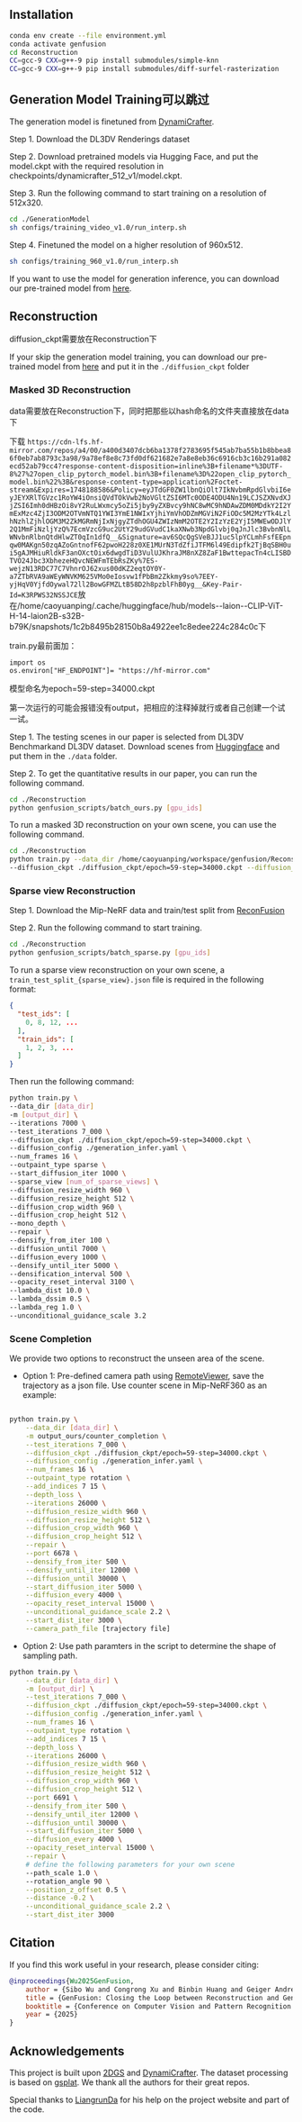 ## Installation

```bash
conda env create --file environment.yml
conda activate genfusion
cd Reconstruction
CC=gcc-9 CXX=g++-9 pip install submodules/simple-knn
CC=gcc-9 CXX=g++-9 pip install submodules/diff-surfel-rasterization
```
## Generation Model Training可以跳过

The generation model is finetuned from [DynamiCrafter](https://github.com/Doubiiu/DynamiCrafter).

Step 1. Download the DL3DV Renderings dataset

Step 2. Download pretrained models via Hugging Face, and put the model.ckpt with the required resolution in checkpoints/dynamicrafter_512_v1/model.ckpt.

Step 3. Run the following command to start training on a resolution of 512x320.

```bash
cd ./GenerationModel
sh configs/training_video_v1.0/run_interp.sh
```
Step 4. Finetuned the model on a higher resolution of 960x512.
```bash
sh configs/training_960_v1.0/run_interp.sh
```
If you want to use the model for generation inference, you can download our pre-trained model from [here](https://huggingface.co/Sibo2rr/GenFusion-GenerationModel).

## Reconstruction

diffusion_ckpt需要放在Reconstruction下

If your skip the generation model training, you can download our pre-trained model from [here](https://huggingface.co/Sibo2rr/GenFusion-GenerationModel) and put it in the `./diffusion_ckpt` folder

### Masked 3D Reconstruction

data需要放在Reconstruction下，同时把那些以hash命名的文件夹直接放在data下

下载 `https://cdn-lfs.hf-mirror.com/repos/a4/00/a400d3407dcb6ba1378f2783695f545ab7ba55b1b8bbea86f0eb7ab8793c3a98/9a78ef8e8c73fd0df621682e7a8e8eb36c6916cb3c16b291a082ecd52ab79cc4?response-content-disposition=inline%3B+filename*%3DUTF-8%27%27open_clip_pytorch_model.bin%3B+filename%3D%22open_clip_pytorch_model.bin%22%3B&response-content-type=application%2Foctet-stream&Expires=1748188586&Policy=eyJTdGF0ZW1lbnQiOlt7IkNvbmRpdGlvbiI6eyJEYXRlTGVzc1RoYW4iOnsiQVdTOkVwb2NoVGltZSI6MTc0ODE4ODU4Nn19LCJSZXNvdXJjZSI6Imh0dHBzOi8vY2RuLWxmcy5oZi5jby9yZXBvcy9hNC8wMC9hNDAwZDM0MDdkY2I2YmExMzc4ZjI3ODM2OTVmNTQ1YWI3YmE1NWIxYjhiYmVhODZmMGViN2FiODc5M2MzYTk4LzlhNzhlZjhlOGM3M2ZkMGRmNjIxNjgyZTdhOGU4ZWIzNmM2OTE2Y2IzYzE2YjI5MWEwODJlY2Q1MmFiNzljYzQ%7EcmVzcG9uc2UtY29udGVudC1kaXNwb3NpdGlvbj0qJnJlc3BvbnNlLWNvbnRlbnQtdHlwZT0qIn1dfQ__&Signature=av6SQcQgSVeBJJ1uc5lpYCLmhFsfEEpnqw0MAKgn50zqAZoGntnofF62pwoH228z0XE1MUrN3TdZfiJTFM6l49Edipfk2TjBqSBH0ui5gAJMHiuRldkF3anOXctOix6dwgdTiD3VulUJKhraJM8nXZ8ZaF1BwttepacTn4cLISBDTVO24Jbc3XbhezeHQvcNEWFmTEbRsZKy%7ES-wejzN13RDC77C7VhnrOJ62xus00dKZ2eqtOY0Y-a7ZTbRVA9aWEyWNVKM625VMo0eIosvw1fPbBm2Zkkmy9so%7EEY-yjHqV0YjfdOywal72ll2BowGFMZLtB58D2h8pzblFhB0yg__&Key-Pair-Id=K3RPWS32NSSJCE`放在/home/caoyuanping/.cache/huggingface/hub/models--laion--CLIP-ViT-H-14-laion2B-s32B-b79K/snapshots/1c2b8495b28150b8a4922ee1c8edee224c284c0c下

train.py最前面加：
```
import os
os.environ["HF_ENDPOINT"]= "https://hf-mirror.com"
```

模型命名为epoch=59-step=34000.ckpt

第一次运行的可能会报错没有output，把相应的注释掉就行或者自己创建一个试一试。

Step 1. The testing scenes in our paper is selected from DL3DV Benchmarkand DL3DV dataset. Download scenes from [Huggingface](https://huggingface.co/datasets/Inception3D/GenFusion_DL3DV_24Benchmark) and put them in the `./data` folder.

Step 2. To get the quantitative results in our paper, you can run the following command.

```bash
cd ./Reconstruction
python genfusion_scripts/batch_ours.py [gpu_ids]
```

To run a masked 3D reconstruction on your own scene, you can use the following command.

```bash
cd ./Reconstruction
python train.py --data_dir /home/caoyuanping/workspace/genfusion/Reconstruction/data/newMeetingRoom -m /home/caoyuanping/workspace/genfusion/Reconstruction/output_dir --iterations 7_000 --test_iterations 7_000 
--diffusion_ckpt ./diffusion_ckpt/epoch=59-step=34000.ckpt --diffusion_config ./generation_infer.yaml --num_frames 16 --outpaint_type crop --start_diffusion_iter 3000 --sparse_view 0 --downsample_factor 2 --diffusion_resize_width 960 --diffusion_resize_height 512 --diffusion_crop_width 960 --diffusion_crop_height 512 --patch_size 360 640 --opacity_reset_interval 9000 --lambda_dist 0.0 --lambda_reg 0.5 --lambda_dssim 0.8 --densify_from_iter 1000 --unconditional_guidance_scale 3.2 --ip 0.0.0.0 --port 7861 --repair
```

### Sparse view Reconstruction

Step 1. Download the Mip-NeRF data and train/test split from [ReconFusion](https://drive.google.com/drive/folders/10oT2_OQ9Sjh5wlfJQoGx2y7ZKYwpgNg5)

Step 2. Run the following command to start training.

```bash
cd ./Reconstruction
python genfusion_scripts/batch_sparse.py [gpu_ids]
```

To run a sparse view reconstruction on your own scene, a `train_test_split_{sparse_view}.json` file is required in the following format:

```json
{
  "test_ids": [
    0, 8, 12, ...
  ],
  "train_ids": [
    1, 2, 3, ...
  ]
}
```

Then run the following command:

```bash
python train.py \
--data_dir [data_dir] 
-m [output_dir] \
--iterations 7000 \
--test_iterations 7_000 \
--diffusion_ckpt ./diffusion_ckpt/epoch=59-step=34000.ckpt \
--diffusion_config ./generation_infer.yaml \
--num_frames 16 \
--outpaint_type sparse \
--start_diffusion_iter 1000 \
--sparse_view [num_of_sparse_views] \
--diffusion_resize_width 960 \
--diffusion_resize_height 512 \
--diffusion_crop_width 960 \
--diffusion_crop_height 512 \
--mono_depth \
--repair \
--densify_from_iter 100 \
--diffusion_until 7000 \
--diffusion_every 1000 \
--densify_until_iter 5000 \
--densification_interval 500 \
--opacity_reset_interval 3100 \
--lambda_dist 10.0 \
--lambda_dssim 0.5 \
--lambda_reg 1.0 \
--unconditional_guidance_scale 3.2
```

### Scene Completion
We provide two options to reconstruct the unseen area of the scene.

- Option 1: Pre-defined camera path using [RemoteViewer](https://github.com/hwanhuh/2D-GS-Viser-Viewer), save the trajectory as a json file. Use counter scene in Mip-NeRF360 as an example:
```bash

python train.py \
    --data_dir [data_dir] \
    -m output_ours/counter_completion \
    --test_iterations 7_000 \
    --diffusion_ckpt ./diffusion_ckpt/epoch=59-step=34000.ckpt \
    --diffusion_config ./generation_infer.yaml \
    --num_frames 16 \
    --outpaint_type rotation \
    --add_indices 7 15 \
    --depth_loss \
    --iterations 26000 \
    --diffusion_resize_width 960 \
    --diffusion_resize_height 512 \
    --diffusion_crop_width 960 \
    --diffusion_crop_height 512 \
    --repair \
    --port 6678 \
    --densify_from_iter 500 \
    --densify_until_iter 12000 \
    --diffusion_until 30000 \
    --start_diffusion_iter 5000 \
    --diffusion_every 4000 \
    --opacity_reset_interval 15000 \
    --unconditional_guidance_scale 2.2 \
    --start_dist_iter 3000 \
    --camera_path_file [trajectory file]
```

- Option 2: Use path paramters in the script to determine the shape of sampling path.

```bash
python train.py \
    --data_dir [data_dir] \
    -m [output_dir] \
    --test_iterations 7_000 \
    --diffusion_ckpt ./diffusion_ckpt/epoch=59-step=34000.ckpt \
    --diffusion_config ./generation_infer.yaml \
    --num_frames 16 \
    --outpaint_type rotation \
    --add_indices 7 15 \
    --depth_loss \
    --iterations 26000 \
    --diffusion_resize_width 960 \
    --diffusion_resize_height 512 \
    --diffusion_crop_width 960 \
    --diffusion_crop_height 512 \
    --port 6691 \
    --densify_from_iter 500 \
    --densify_until_iter 12000 \
    --diffusion_until 30000 \
    --start_diffusion_iter 5000 \
    --diffusion_every 4000 \
    --opacity_reset_interval 15000 \
    --repair \
    # define the following parameters for your own scene
    --path_scale 1.0 \ 
    --rotation_angle 90 \
    --position_z_offset 0.5 \
    --distance -0.2 \
    --unconditional_guidance_scale 2.2 \
    --start_dist_iter 3000
```

## Citation

If you find this work useful in your research, please consider citing:

```bibtex
@inproceedings{Wu2025GenFusion,
    author = {Sibo Wu and Congrong Xu and Binbin Huang and Geiger Andreas and Anpei Chen},
    title = {GenFusion: Closing the Loop between Reconstruction and Generation via Videos},
    booktitle = {Conference on Computer Vision and Pattern Recognition (CVPR)},
    year = {2025}
}
```


## Acknowledgements

This project is built upon [2DGS](https://github.com/hbb1/2d-gaussian-splatting) and [DynamiCrafter](https://github.com/Doubiiu/DynamiCrafter). The dataset processing is based on [gsplat](https://github.com/nerfstudio-project/gsplat/tree/main/gsplat). We thank all the authors for their great repos. 


Special thanks to [LiangrunDa](https://github.com/LiangrunDa) for his help on the project website and part of the code. 

